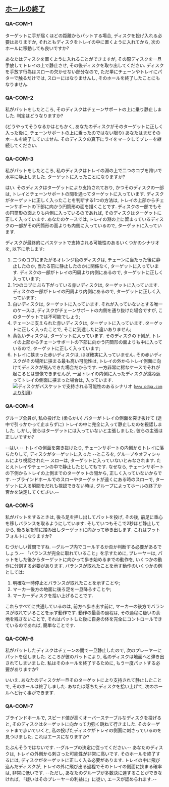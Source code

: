 ## [ホールの終了](807)

### QA-COM-1
ターゲットに手が届くほどの距離からパットする場合,
ディスクを投げ入れる必要はありますか,
それともディスクをトレイの中に置くように入れてから,
次のホールに移動しても良いですか?

あなたはディスクを置くように入れることができますが,
その際ディスクを一旦手放してトレイの上で静止させ,
その後ディスクを取り出してください.
ディスクを手放す行為はスローの欠かせない部分なので,
ただ単にチェーンやトレイにパターで触るだけでは,
スローにはなりませんし,
そのホールを終了したことにもなりません.

### QA-COM-2
私がパットをしたところ,
そのディスクはチェーンサポートの上に乗り静止しました.
判定はどうなりますか?

(どうやってそうなるかはともかく,
あなたのディスクがそのターゲットに正しく入った後に,
チェーンサポートの上に乗ったのではない限り)
あなたはまだそのホールを終了していません.
そのディスクの真下にライをマークしてプレーを継続してください.

### QA-COM-3
私がパットをしたところ,
私のディスクはトレイの淵の上で二つのコブを跨いで水平に静止しました.
ターゲットに入ったことになりますか?

はい.
そのディスクはターゲットにより支持されており,
かつそのディスクの一部は,
トレイとチェーンサポートの間を通ってターゲットに入っています.
ディスクがターゲットに正しく入ったことを判断する1つの方法は,
トレイの上部からチェーンサポートの下部に向かう円筒形の面を描くことです.
ディスクの一部でもその円筒形の面よりも内側に入っているのであれば,
そのディスクはターゲットに正しく入っています.
あなたのケースでは,
トレイの淵の上に留まっているディスクの一部がその円筒形の面よりも内側に入っているので,
ターゲットに入っています.

ディスクが最終的にバスケットで支持される可能性のあるいくつかのシナリオを,
以下に示します:

1. 二つのコブにまたがるオレンジ色のディスクは,
チェーンに当たった後に静止したのか,
当たる前に静止したのかに関係なく,
ターゲットに入っています.
ディスクの一部がトレイの円周より内側にあるので,
ターゲットに正しく入っています;
1. 1つのコブにぶら下がっている赤いディスクは,
ターゲットに入っています.
ディスクの一部がトレイの円周より内側にあるので,
ターゲットに正しく入っています;
1. 白いディスクは,
ターゲットに入っています.
それが入っていないとする唯一のケースは,
ディスクがチェーンサポートの内側を通り抜けた場合ですが,
このターゲットでは不可能でしょう;
1. チェーンに支えられた赤いディスクは,
ターゲットに入っています.
ターゲットに正しく入ったことで,
そこに到達したに違いありません;
1. 黄色いディスクは,
ターゲットに入っています.
そのディスクの下側が,
トレイの上部からチェーンサポートの下部に向かう円筒形の面よりも中に入っているので,
ターゲットに正しく入っています;
1. トレイに挟まった赤いディスクは,
ほぼ確実に入っていません.
その赤いディスクがその場所に挟まる最も高い可能性は,
トレイの外からトレイ側面に向けてディスクが飛んできた場合だからです.
一方非常に稀なケースでそれが起こるとは想像できませんが,
一旦トレイの内側に入ったディスクが跳ね返ってトレイの側面に挟まった場合は,
入っています.
![ディスクがバスケットで支持される可能性のあるシナリオ](https://www.pdga.com/files/rules/qa/putts.jpg)
([`www.pdga.com`より引用](https://www.pdga.com/files/rules/qa/putts.jpg))

### QA-COM-4
グループ全員が,
私の投げた
(柔らかい)
パターがトレイの側面を突き抜けて
(途中で引っかかって止まらずに)
トレイの中に完全に入って静止したのを視認しました.
しかし,
彼らはターゲットには入っていないと主張しました.
彼らの主張は正しいですか?

--はい.--
トレイの側面を突き抜けたり,
チェーンサポートの内側からトレイに落ちたりして,
ディスクがターゲットに入った
--ところを, グループやオフィシャルにより視認された--
スローは,
ターゲットに入っていないとみなされます.
たとえトレイやチェーンの中で静止したとしてもです.
なぜなら,
チェーンサポートの下側からトレイの上側までのターゲットの間から,
正しく入っていないからです.
--ブラインドホールでのスローやターゲットが遠くにある時のスローで,
ターゲットに入る瞬間をだれも視認できない時は,
グループによってホールの終了か否かを決定してください.--

### QA-COM-5
私がパットをするときは,
後ろ足を押し出してパットを投げ,
その後,
前足に重心を移しバランスを取るようにしています.
そしていつもそこで2秒ほど静止してから,
後ろ足を前に踏み出しターゲットに向かって歩き出します.
これはフットフォルトになりますか?

むづかしい質問ですね.
--グループ内でコールするか否か判断する必要があるでしょう.--
「バランスが完全に取れていること」を示すために,
プレーヤーは,
パットをした後からターゲットに向かって歩き始めるまでの動作を,
いくつかの動作に分割する必要があります.
バランスが取れたことを示す動作のいくつかの例としては:

1. 明確な一時停止とバランスが取れたことを示すことや;
1. マーカー後方の地面に後ろ足を一旦降ろすことや;
1. マーカーディスクを拾い上げることです.

これらすべてに共通しているのは,
前方へ歩き出す前に,
マーカーの後方でバランスが取れていることを示す動作です.
動作の最善の過程は,
その過程に疑いの余地を残さないことで,
それはパットした後に自身の体を完全にコントロールできているのであれば,
簡単なことです.

### QA-COM-6
私がパットしたディスクはチェーンの間で一旦静止したので,
次のプレーヤーにパットを促しました.
ところが彼のパットにより,
私のディスクは地面へと弾き出されてしまいました.
私はそのホールを終了するために,
もう一度パットする必要がありますか?

いいえ.
あなたのディスクが一旦そのターゲットにより支持されて静止したことで,
そのホールは終了しました.
あなたは落ちたディスクを拾い上げて,
次のホールへと行く事ができます.

### QA-COM-7
ブラインドホールで,
スピード値が高くオーバーステーブルなディスクを投げると,
そのディスクはターゲットに向かって力強く跳ねて行きました.
そのターゲットまで歩いていくと,
私の投げたディスクがトレイの側面に刺さっているのを見つけました.
これはエースになりますか?

たぶんそうではないです.
--グループの決定に従ってください.--
あなたのディスクは,
トレイの外側から刺さった可能性が非常に高いです.
そのホールを終了するには,
ディスクがターゲットに正しく入る必要があります.
トレイの中に飛び込んだディスクが,
トレイの外に飛び出る過程でそのトレイの側面に挟まる確率は,
非常に低いです.
--ただし,
あなたのグループが多数決に達することができなければ,
「疑いはそのプレーヤーの利益に」に従い,
エースが認められます.--
